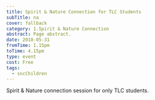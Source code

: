 ```yaml
---
title: Spirit & Nature Connection for TLC Students
subTitle: na
cover: fallback
category: 1.Spirit & Nature Connection
abstract: Page abstract.
date: 2018-05-31
fromTime: 1.15pm
toTime: 4.15pm
type: event
cost: Free
tags:
  - sncChildren
---
```


Spirit & Nature connection session for only TLC students.


